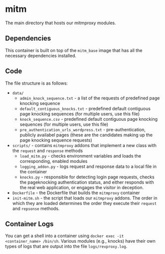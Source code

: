 # mitm

The main directory that hosts our mitmproxy modules.

## Dependencies

This container is built on top of the `mitm_base` image that has all the necessary dependencies installed.

## Code
The file structure is as follows:

- `data/`
  - `admin_knock_sequence.txt` - a list of the requests of predefined page knocking sequence
  - `default_contiguous_knocks.txt` - predefined default contiguous page knocking sequences (for multiple users, use this file)
  - `knock_sequence.csv` - predefined default contiguous page knocking sequences (for multiple users, use this file)
  - `pre_authentication_urls_wordpress.txt` - pre-authentication, publicly availabel pages (these are the candidates making up the page knocking sequence requests)
- `scripts/` - contains `mitmproxy` addons that implement a new class with the `request` and `response` methods
  - `load_mitm.py` - checks environment variables and loads the corresponding, enabled modules
  - `logging_addon.py` - logs request and response data to a local file in the container
  - `knocks.py` - responsible for detecting login page requests, checks the pageknocking authentication status, and either responds with the real web application, or engages the visitor in deception.
- `Dockerfile` - the Dockerfile that builds the `mitmproxy` container
- `init-mitm.sh` - the script that loads our `mitmproxy` addons. The order in which they are loaded determines the order they execute their `request` and `repsonse` methods.

## Container Logs
You can get a shell into a container using `docker exec -it <container_name> /bin/sh`.
Various modules (e.g., knocks) have their own types of logs that are output into the file `logs/revproxy.log`.